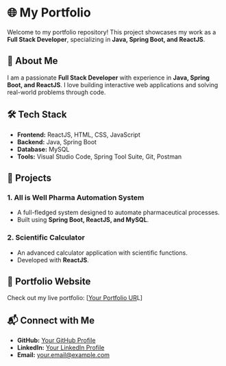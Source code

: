 
# 🌐 My Portfolio

Welcome to my portfolio repository! This project showcases my work as a **Full Stack Developer**, specializing in **Java, Spring Boot, and ReactJS**.

## 🚀 About Me
I am a passionate **Full Stack Developer** with experience in **Java, Spring Boot, and ReactJS**. I love building interactive web applications and solving real-world problems through code.

## 🛠️ Tech Stack
- **Frontend:** ReactJS, HTML, CSS, JavaScript
- **Backend:** Java, Spring Boot
- **Database:** MySQL
- **Tools:** Visual Studio Code, Spring Tool Suite, Git, Postman

## 📌 Projects
### 1. **All is Well Pharma Automation System**
   - A full-fledged system designed to automate pharmaceutical processes.
   - Built using **Spring Boot, ReactJS, and MySQL**.

### 2. **Scientific Calculator**
   - An advanced calculator application with scientific functions.
   - Developed with **ReactJS**.

## 📸 Portfolio Website
Check out my live portfolio: [[Your Portfolio UR](https://my-portfolio-using-react-tan.vercel.app/)L]

## 📬 Connect with Me
- **GitHub:** [Your GitHub Profile](https://github.com/rajapriyanka/)
- **LinkedIn:** [Your LinkedIn Profile](https://linkedin.com/in/rajapriyankar)
- **Email:** your.email@example.com



